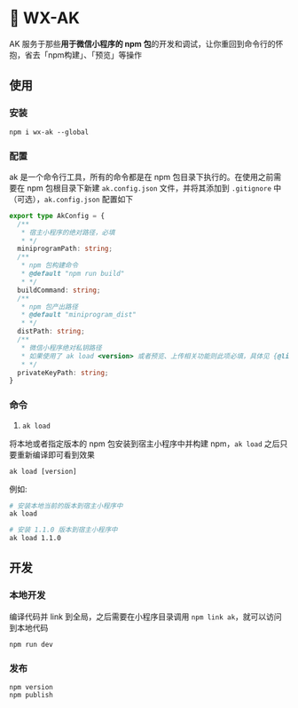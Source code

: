 # 🔫 WX-AK

AK 服务于那些**用于微信小程序的 npm 包**的开发和调试，让你重回到命令行的怀抱，省去「npm构建」、「预览」等操作


## 使用

### 安装
```
npm i wx-ak --global
```

### 配置

ak 是一个命令行工具，所有的命令都是在 npm 包目录下执行的。在使用之前需要在 npm 包根目录下新建 `ak.config.json` 文件，并将其添加到 `.gitignore` 中（可选），`ak.config.json` 配置如下

```ts
export type AkConfig = {
  /**
   * 宿主小程序的绝对路径，必填
   * */
  miniprogramPath: string;
  /**
   * npm 包构建命令
   * @default "npm run build"
   * */
  buildCommand: string;
  /**
   * npm 包产出路径
   * @default "miniprogram_dist"
   * */
  distPath: string;
  /**
   * 微信小程序绝对私钥路径
   * 如果使用了 ak load <version> 或者预览、上传相关功能则此项必填，具体见 {@link https://www.npmjs.com/package/miniprogram-ci miniprogram-ci}
   * */
  privateKeyPath: string;
}
```

### 命令

1. `ak load`

将本地或者指定版本的 npm 包安装到宿主小程序中并构建 npm，`ak load` 之后只要重新编译即可看到效果

```
ak load [version]
```

例如:
```bash
# 安装本地当前的版本到宿主小程序中
ak load

# 安装 1.1.0 版本到宿主小程序中
ak load 1.1.0

```



## 开发

### 本地开发

编译代码并 link 到全局，之后需要在小程序目录调用 `npm link ak`，就可以访问到本地代码

```
npm run dev
```

### 发布

```
npm version
npm publish
```

